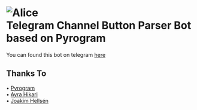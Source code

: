 ![Alice](https://raw.githubusercontent.com/Mayuri-Chan/Alice/master/img/alice.jpg)  
Telegram Channel Button Parser Bot based on Pyrogram 
==============
You can found this bot on telegram [here](https://t.me/nanjou17bot)  
  
## Thanks To

• [Pyrogram](https://github.com/pyrogram)  
• [Ayra Hikari](https://github.com/AyraHikari)  
• [Joakim Hellsén](https://github.com/TheLovinator1)  
